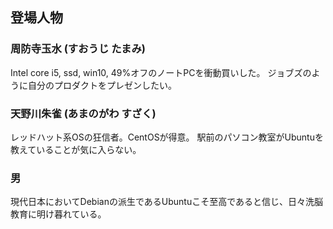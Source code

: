 ## 登場人物
### 周防寺玉水 (すおうじ たまみ)
Intel core i5, ssd, win10, 49%オフのノートPCを衝動買いした。
ジョブズのように自分のプロダクトをプレゼンしたい。

### 天野川朱雀 (あまのがわ すざく)
レッドハット系OSの狂信者。CentOSが得意。
駅前のパソコン教室がUbuntuを教えていることが気に入らない。

### 男
現代日本においてDebianの派生であるUbuntuこそ至高であると信じ、日々洗脳教育に明け暮れている。
